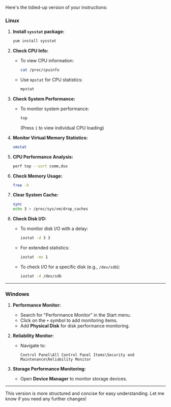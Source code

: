 Here's the tidied-up version of your instructions:

### Linux

1. **Install `sysstat` package:**
   ```bash
   yum install sysstat
   ```

2. **Check CPU Info:**
   - To view CPU information:
     ```bash
     cat /proc/cpuinfo
     ```
   - Use `mpstat` for CPU statistics:
     ```bash
     mpstat
     ```

3. **Check System Performance:**
   - To monitor system performance:
     ```bash
     top
     ```
     (Press `1` to view individual CPU loading)
   
4. **Monitor Virtual Memory Statistics:**
   ```bash
   vmstat
   ```

5. **CPU Performance Analysis:**
   ```bash
   perf top --sort comm,dso
   ```

6. **Check Memory Usage:**
   ```bash
   free -h
   ```

7. **Clear System Cache:**
   ```bash
   sync
   echo 3 > /proc/sys/vm/drop_caches
   ```

8. **Check Disk I/O:**
   - To monitor disk I/O with a delay:
     ```bash
     iostat -d 3 3
     ```
   - For extended statistics:
     ```bash
     iostat -mx 1
     ```
   - To check I/O for a specific disk (e.g., `/dev/sdb`):
     ```bash
     iostat -d /dev/sdb
     ```

---

### Windows

1. **Performance Monitor:**
   - Search for "Performance Monitor" in the Start menu.
   - Click on the `+` symbol to add monitoring items.
   - Add **Physical Disk** for disk performance monitoring.

2. **Reliability Monitor:**
   - Navigate to:
     ```plaintext
     Control Panel\All Control Panel Items\Security and Maintenance\Reliability Monitor
     ```

3. **Storage Performance Monitoring:**
   - Open **Device Manager** to monitor storage devices.

---

This version is more structured and concise for easy understanding. Let me know if you need any further changes!
